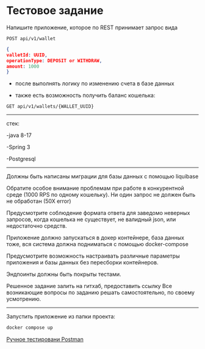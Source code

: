 # Тестовое задание

Напишите приложение, которое по REST принимает запрос вида

`POST api/v1/wallet`

```json
{
valletId: UUID,
operationType: DEPOSIT or WITHDRAW,
amount: 1000
}
```

- после выполнять логику по изменению счета в базе данных

- также есть возможность получить баланс кошелька:

`GET api/v1/wallets/{WALLET_UUID}`

---

 стек:

-java 8-17

-Spring 3

-Postgresql

---

Должны быть написаны миграции для базы данных с помощью liquibase

Обратите особое внимание проблемам при работе в конкурентной среде (1000 RPS по одному кошельку). Ни один запрос не должен быть не обработан (50Х error)

Предусмотрите соблюдение формата ответа для заведомо неверных запросов, когда кошелька не существует, не валидный json, или недостаточно средств.

Приложение должно запускаться в докер контейнере, база данных тоже, вся система должна подниматься с помощью docker-compose

Предусмотрите возможность настраивать различные параметры приложения и базы данных без пересборки контейнеров.

Эндпоинты должны быть покрыты тестами.

Решенное задание залить на гитхаб, предоставить ссылку
Все возникающие вопросы по заданию решать самостоятельно, по своему усмотрению.

---

Запустить приложение из папки проекта:

```bash
docker compose up
```

[Ручное тестировани Postman](./postman.md)